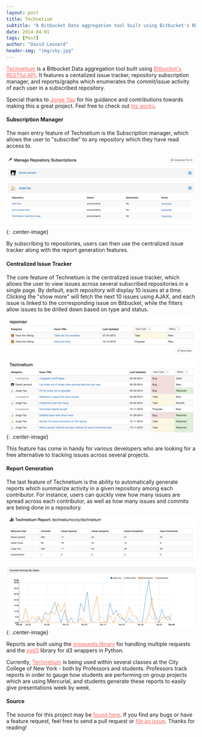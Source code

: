 ```yaml
---
layout: post
title: Technetium
subtitle: "A Bitbucket Data aggregation tool built using Bitbucket's RESTful API. Features a centalized issue tracker, repository subscription manager, and reports/graphs which enumerates the commit/issue activity of each user in a subscribed repository."
date: 2014-04-01
tags: [Post]
author: "David Leonard"
header-img: "img/sky.jpg"
---
```


<a style="color:#FC645F" href="https://github.com/DrkSephy/technetium">Technetium</a> is a Bitbucket Data aggregation tool built using <a style="color:#FC645F" href="https://confluence.atlassian.com/display/BITBUCKET/Use+the+Bitbucket+REST+APIs">Bitbucket's RESTful API</a>. It features a centalized issue tracker, repository subscription manager, and reports/graphs which enumerates the commit/issue activity of each user in a subscribed repository. 

Special thanks to <a style="color:#FC645F" href="https://codenameyau.github.io/">Jorge Yau</a> for his guidance and contributions towards making this a great project. Feel free to check out <a style="color:#FC645F" href="https://github.com/codenameyau">his works</a>.

#### Subscription Manager

The main entry feature of Technetium is the Subscription manager, which allows the user to "subscribe" to any repository which they have read access to. 

![subscriptions](/img/subscriptions.png){: .center-image}

By subscribing to repositories, users can then use the centralized issue tracker along with the report generation features.

#### Centralized Issue Tracker

The core feature of Technetium is the centralized issue tracker, which allows the user to view issues across several subscribed repositories in a single page. By default, each repository will display 10 issues at a time. Clicking the "show more" will fetch the next 10 issues using AJAX, and each issue is linked to the corresponding issue on Bitbucket, while the filters allow issues to be drilled down based on type and status. 

![central](/img/central.png){: .center-image}

This feature has come in handy for various developers who are looking for a free alternative to tracking issues across several projects. 

#### Report Generation

The last feature of Technetium is the ability to automatically generate reports which summarize activity in a given repository among each contributor. For instance, users can quickly view how many issues are spread across each contributor, as well as how many issues and commits are being done in a repository. 

![reports](/img/reports.png){: .center-image}

Reports are built using the <a href="https://github.com/kennethreitz/grequests" style="color:#FC645F">grequests library</a> for handling multiple requests and the <a href="https://github.com/areski/python-nvd3" style="color:#FC645F">nvd3</a> library for d3 wrappers in Python. 

Currently, <a style="color:#FC645F" href="http://technetium.herokuapp.com">Technetium</a>  is being used within several classes at the City College of New York - both by Professors and students. Professors track reports in order to gauge how students are performing on group projects which are using Mercurial, and students generate these reports to easily give presentations week by week. 

#### Source

The source for this project may be <a style="color:#FC645F" href="https://github.com/DrkSephy/technetium">found here</a>. If you find any bugs or have a feature request, feel free to send a pull request or <a style="color:#FC645F" href="https://github.com/DrkSephy/technetium/issues">file an issue</a>. Thanks for reading!